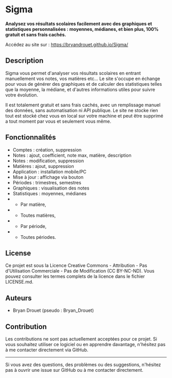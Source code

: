 # Sigma

**Analysez vos résultats scolaires facilement avec des graphiques et statistiques personnalisées : moyennes, médianes, et bien plus, 100% gratuit et sans frais cachés.**

Accédez au site sur : https://bryandrouet.github.io/Sigma/

## Description

Sigma vous permet d'analyser vos résultats scolaires en entrant manuellement vos notes, vos matières etc... Le site s'occupe en échange pour vous de générer des graphiques et de calculer des statistiques telles que la moyenne, la médiane, et d'autres informations utiles pour suivre votre évolution.

Il est totalement gratuit et sans frais cachés, avec un remplissage manuel des données, sans automatisation ni API publique. Le site ne stocke rien tout est stocké chez vous en local sur votre machine et peut être supprimé a tout moment par vous et seulement vous même.

## Fonctionnalités

- Comptes : création, suppression
- Notes : ajout, coefficient, note max, matière, description
- Notes : modification, suppression
- Matières : ajout, suppression
- Application : installation mobile/PC
- Mise à jour : affichage via bouton
- Périodes : trimestres, semestres
- Graphiques : visualisation des notes
- Statistiques : moyennes, médianes
- - Par matière,
- - Toutes matières,
- - Par période,
- - Toutes périodes.

## License
Ce projet est sous la Licence Creative Commons - Attribution - Pas d'Utilisation Commerciale - Pas de Modification (CC BY-NC-ND).
Vous pouvez consulter les termes complets de la licence dans le fichier LICENSE.md.

## Auteurs
- Bryan Drouet (pseudo : Bryan_Drouet)

## Contribution
Les contributions ne sont pas actuellement acceptées pour ce projet. Si vous souhaitez utiliser ce logiciel ou en apprendre davantage, n'hésitez pas à me contacter directement via GitHub.

---
Si vous avez des questions, des problèmes ou des suggestions, n'hésitez pas à ouvrir une issue sur GitHub ou à me contacter directement.
